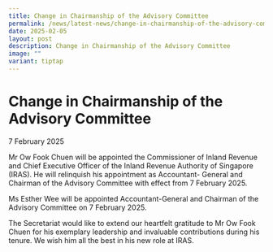 ```yaml
---
title: Change in Chairmanship of the Advisory Committee
permalink: /news/latest-news/change-in-chairmanship-of-the-advisory-committee/
date: 2025-02-05
layout: post
description: Change in Chairmanship of the Advisory Committee
image: ""
variant: tiptap
---
```

<h1>Change in Chairmanship of the Advisory Committee</h1>
<p>7 February 2025</p>
<p></p>
<p>Mr Ow Fook Chuen will be appointed the Commissioner of Inland Revenue
and Chief Executive Officer of the Inland Revenue Authority of Singapore
(IRAS). He will relinquish his appointment as Accountant- General and Chairman
of the Advisory Committee with effect from 7 February 2025.&nbsp;</p>
<p>Ms Esther Wee will be appointed Accountant-General and Chairman of the
Advisory Committee on 7 February 2025.&nbsp;</p>
<p>The Secretariat would like to extend our heartfelt gratitude to Mr Ow
Fook Chuen for his exemplary leadership and invaluable contributions during
his tenure. We wish him all the best in his new role at IRAS.</p>
<h4></h4>
<p></p>